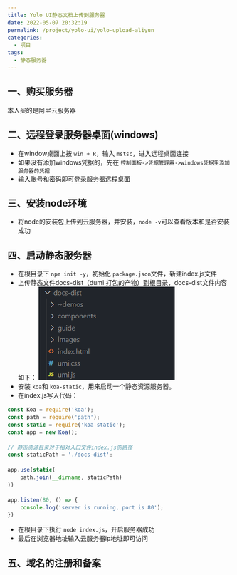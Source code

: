 ```yaml
---
title: Yolo UI静态文档上传到服务器
date: 2022-05-07 20:32:19
permalink: /project/yolo-ui/yolo-upload-aliyun
categories:
  - 项目
tags:
  - 静态服务器
---
```

## 一、购买服务器

本人买的是阿里云服务器

## 二、远程登录服务器桌面(windows)

- 在window桌面上按 `win + R`，输入 `mstsc`，进入远程桌面连接
- 如果没有添加windows凭据的，先在 `控制面板->凭据管理器->windows凭据里添加服务器的凭据`
- 输入账号和密码即可登录服务器远程桌面

## 三、安装node环境

- 将node的安装包上传到云服务器，并安装，`node -v`可以查看版本和是否安装成功

## 四、启动静态服务器

- 在根目录下 `npm init -y`，初始化 `package.json`文件，新建index.js文件
- 上传静态文件docs-dist（dumi 打包的产物）到根目录，docs-dist文件内容如下：
  ![image.png](images/yolo-upload001.png)
- 安装 `koa`和 `koa-static`，用来启动一个静态资源服务器。
- 在index.js写入代码：

```js
const Koa = require('koa');
const path = require('path');
const static = require('koa-static');
const app = new Koa();

// 静态资源目录对于相对入口文件index.js的路径
const staticPath = './docs-dist';

app.use(static(
    path.join(__dirname, staticPath)
))

app.listen(80, () => {
    console.log('server is running, port is 80');
})
```

- 在根目录下执行 `node index.js`，开启服务器成功
- 最后在浏览器地址输入云服务器ip地址即可访问

## 五、域名的注册和备案
